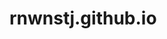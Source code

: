 # rnwnstj.github.io
<!DOCTYPE html>
<html lang="en">
<head>
    <meta charset="UTF-8">
    <meta name="viewport" content="width=device-width, initial-scale=1.0">
    <title>Document</title>
    <style>
        div{
            width: 150px;
            height: 60px;
            border: 1px solid #715;
            background-color: beige;
            /* display: inline-block; */
            
        }
        #n3:hover{opacity: 0.9;
        }
        .sub{
            background-color: aqua;
            position: relative;
            top: 10px;
            left: 30px;
        }
        #fix{
            position: fixed;
            /* position: absolute; */
            bottom: 50px;
            right: 100px;
        }
        #float{
            position: fixed;
            left:300px;
            width: 400px;
            height:300px;
        }
    </style>
</head>
<body>
    <div>DIV1</div>
    <div class="sub">DIV2</div>
    <div id="n3">DIV3</div>
    <div class="sub">DIV4</div>
    <div>DIV5</div>
    <div id="fix">DIV6</div>
    <div id="float">
    <img src="독일국기.png" width="100px" style="float:left">독일은 1945년 패전이후 공산주의인 소련과 민주진영인 연합군의 군이 각각 동서에서 들어오며 동독과 서독으로 분단되었는데
     우리나라와 비슷하게 장벽이 생기면서 서로 왔다갔다 할수 없는 분단국가 되었었다 
     그러나 후에 1993년 소련이 붕괴하면서 동독과 서독 사이에 베를린 장벽이 붕과되었고 현재의 통일 독일이 되었다 
    </div>
    
</body>
</html>
